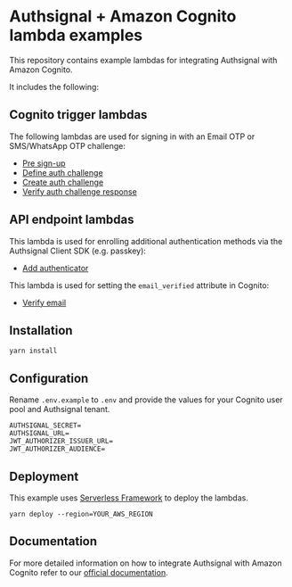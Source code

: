 # Authsignal + Amazon Cognito lambda examples

This repository contains example lambdas for integrating Authsignal with Amazon Cognito.

It includes the following:

## Cognito trigger lambdas

The following lambdas are used for signing in with an Email OTP or SMS/WhatsApp OTP challenge:

- [Pre sign-up](https://github.com/authsignal/cognito-lambdas/blob/main/triggers/pre-sign-up.ts)
- [Define auth challenge](https://github.com/authsignal/cognito-lambdas/blob/main/triggers/define-auth-challenge.ts)
- [Create auth challenge](https://github.com/authsignal/cognito-lambdas/blob/main/triggers/create-auth-challenge.ts)
- [Verify auth challenge response](https://github.com/authsignal/cognito-lambdas/blob/main/triggers/verify-auth-challenge-response.ts)

## API endpoint lambdas

This lambda is used for enrolling additional authentication methods via the Authsignal Client SDK (e.g. passkey):

- [Add authenticator](https://github.com/authsignal/cognito-lambdas/blob/main/api/add-authenticator.ts)

This lambda is used for setting the `email_verified` attribute in Cognito:

- [Verify email](https://github.com/authsignal/cognito-lambdas/blob/main/api/verify-email.ts)

## Installation

```
yarn install
```

## Configuration

Rename `.env.example` to `.env` and provide the values for your Cognito user pool and Authsignal tenant.

```
AUTHSIGNAL_SECRET=
AUTHSIGNAL_URL=
JWT_AUTHORIZER_ISSUER_URL=
JWT_AUTHORIZER_AUDIENCE=
```

## Deployment

This example uses [Serverless Framework](https://www.serverless.com/) to deploy the lambdas.

```
yarn deploy --region=YOUR_AWS_REGION
```

## Documentation

For more detailed information on how to integrate Authsignal with Amazon Cognito refer to our [official documentation](https://docs.authsignal.com/integrations/aws-cognito/overview).
